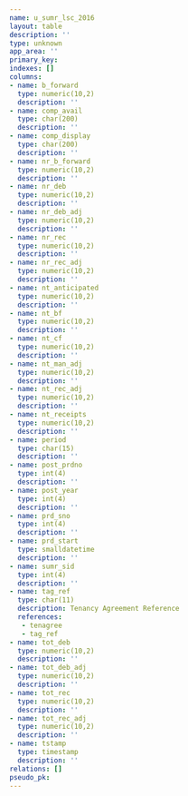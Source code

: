 ```yaml
---
name: u_sumr_lsc_2016
layout: table
description: ''
type: unknown
app_area: ''
primary_key: 
indexes: []
columns:
- name: b_forward
  type: numeric(10,2)
  description: ''
- name: comp_avail
  type: char(200)
  description: ''
- name: comp_display
  type: char(200)
  description: ''
- name: nr_b_forward
  type: numeric(10,2)
  description: ''
- name: nr_deb
  type: numeric(10,2)
  description: ''
- name: nr_deb_adj
  type: numeric(10,2)
  description: ''
- name: nr_rec
  type: numeric(10,2)
  description: ''
- name: nr_rec_adj
  type: numeric(10,2)
  description: ''
- name: nt_anticipated
  type: numeric(10,2)
  description: ''
- name: nt_bf
  type: numeric(10,2)
  description: ''
- name: nt_cf
  type: numeric(10,2)
  description: ''
- name: nt_man_adj
  type: numeric(10,2)
  description: ''
- name: nt_rec_adj
  type: numeric(10,2)
  description: ''
- name: nt_receipts
  type: numeric(10,2)
  description: ''
- name: period
  type: char(15)
  description: ''
- name: post_prdno
  type: int(4)
  description: ''
- name: post_year
  type: int(4)
  description: ''
- name: prd_sno
  type: int(4)
  description: ''
- name: prd_start
  type: smalldatetime
  description: ''
- name: sumr_sid
  type: int(4)
  description: ''
- name: tag_ref
  type: char(11)
  description: Tenancy Agreement Reference
  references:
   - tenagree
   - tag_ref
- name: tot_deb
  type: numeric(10,2)
  description: ''
- name: tot_deb_adj
  type: numeric(10,2)
  description: ''
- name: tot_rec
  type: numeric(10,2)
  description: ''
- name: tot_rec_adj
  type: numeric(10,2)
  description: ''
- name: tstamp
  type: timestamp
  description: ''
relations: []
pseudo_pk: 
---
```


